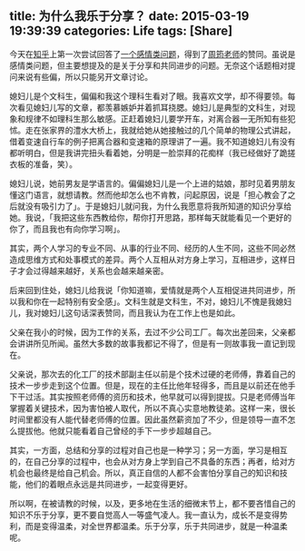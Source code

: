 title: 为什么我乐于分享？
date: 2015-03-19 19:39:39
categories: Life
tags: [Share]
---

今天在[知乎][zhihu]上第一次尝试回答了[一个感情类问题][myanswer]，得到了[周筠老师][zhouyun@zhihu]的赞同。虽说是感情类问题，但主要想提及的是关于分享和共同进步的问题。无奈这个话题相对提问来说有些偏，所以只能另开文章讨论。

<!--more-->

媳妇儿是个文科生，偏偏和我这个理科生看对了眼。我喜欢文学，却不得要领。每次看见媳妇儿写的文章，都羡慕嫉妒并着抓耳挠腮。媳妇儿是典型的文科生，对现象和规律不如理科生那么敏感。正赶着媳妇儿要学开车，对离合器一无所知有些犯怵。走在张家界的澧水大桥上，我就给她从她接触过的几个简单的物理公式讲起，借着变速自行车的例子把离合器和变速箱的原理讲了一遍。我不知道媳妇儿有没有都听明白，但是我讲完扭头看着她，分明是一脸崇拜的花痴样（我已经做好了跪搓衣板的准备，笑）。

媳妇儿说，她前男友是学语言的。偏偏媳妇儿是一个上进的姑娘，那时见着男朋友懂这门语言，就想请教。然而他却怎么也不肯教，问起原因，说是「担心教会了之后就没有吸引力了」。于是媳妇儿就问我，为什么我愿意将我所知道的知识分享给她。我说，「我把这些东西教给你，帮你打开思路，那样每天就能看见一个更好的你了，而且我也有向你学习啊」。

其实，两个人学习的专业不同、从事的行业不同、经历的人生不同，这些不同必然造成思维方式和处事模式的差异。两个人互相从对方身上学习，互相进步，这样日子才会过得越来越好，关系也会越来越亲密。

后来回到住处，媳妇儿给我说「你知道嘛，爱情就是两个人互相促进共同进步，所以我和你在一起特别有安全感」。文科生就是文科生，不对，媳妇儿不愧是我媳妇儿，我对媳妇儿这句话深表赞同，而且我认为在工作上也是如此。

父亲在我小的时候，因为工作的关系，去过不少公司工厂。每次出差回来，父亲都会讲讲所见所闻。虽然大多数的故事我都记不得了，但是有一则故事我一直记到现在。

父亲说，那次去的化工厂的技术部副主任以前是个技术过硬的老师傅，靠着自己的技术一步步走到这个位置。但是，现在的主任比他年轻得多，而且是以前还在他手下干过活。其实按照老师傅的资历和技术，他早就可以得到提拔。只是老师傅当年掌握着关键技术，因为害怕被人取代，所以不真心实意地教徒弟。这样一来，很长时间里都没有人能代替老师傅的位置。因此虽然薪资加了不少，但是领导一直不怎么提拔他。他就只能看着自己曾经的手下一步步超越自己。

其实，一方面，总结和分享的过程对自己也是一种学习；另一方面，学习是相互的，在自己分享的过程中，也会从对方身上学到自己不具备的东西；再者，给对方机会也最终是给自己机会。所以，真正自信的人都不会害怕分享自己的知识和技能，他们的着眼点永远是共同进步，一起变得更好。

所以啊，在被请教的时候，以及，更多地在生活的细微末节上，都不要吝惜自己的知识不乐于分享，更不要自觉高人一等盛气凌人。我一直认为，成长不是变得势利，而是变得温柔，对全世界都温柔。乐于分享，乐于共同进步，就是一种温柔呢。



[zhihu]: http://www.zhihu.com
[zhouyun@zhihu]: http://www.zhihu.com/people/yeka
[myanswer]: http://www.zhihu.com/question/25520742/answer/42443974
